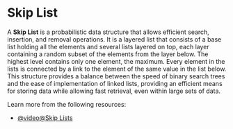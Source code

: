 # Skip List

A **Skip List** is a probabilistic data structure that allows efficient search, insertion, and removal operations. It is a layered list that consists of a base list holding all the elements and several lists layered on top, each layer containing a random subset of the elements from the layer below. The highest level contains only one element, the maximum. Every element in the lists is connected by a link to the element of the same value in the list below. This structure provides a balance between the speed of binary search trees and the ease of implementation of linked lists, providing an efficient means for storing data while allowing fast retrieval, even within large sets of data.

Learn more from the following resources:

- [@video@Skip Lists](https://www.youtube.com/watch?v=NDGpsfwAaqo)
